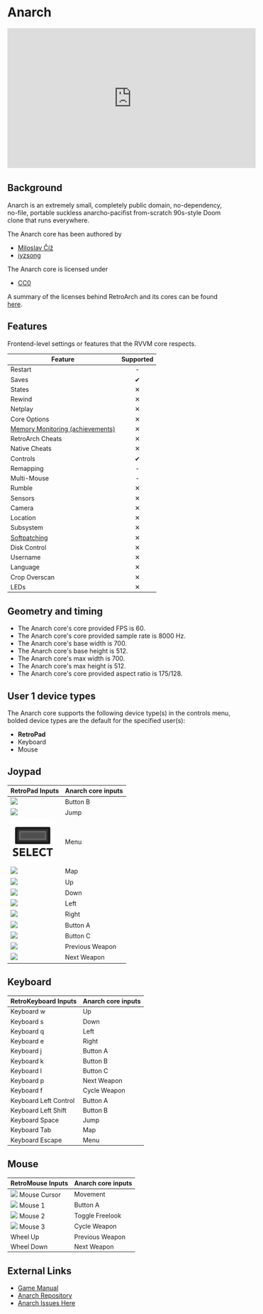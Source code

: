 # Anarch

<iframe width="560" height="315" src="https://www.youtube-nocookie.com/embed/nUN_iYjJjPE" frameborder="0" allow="accelerometer; autoplay; clipboard-write; encrypted-media; gyroscope; picture-in-picture" allowfullscreen></iframe> 

## Background

Anarch is an extremely small, completely public domain, no-dependency, no-file, portable suckless anarcho-pacifist from-scratch 90s-style Doom clone that runs everywhere.


The Anarch core has been authored by

- [Miloslav Číž](https://codeberg.org/drummyfish)
- [iyzsong](https://codeberg.org/iyzsong)

The Anarch core is licensed under

- [CC0](https://codeberg.org/iyzsong/anarch-libretro/src/branch/master/LICENSE)

A summary of the licenses behind RetroArch and its cores can be found [here](../development/licenses.md).


## Features

Frontend-level settings or features that the RVVM core respects.

| Feature           | Supported |
|-------------------|:---------:|
| Restart           | -         |
| Saves             | ✔         |
| States            | ✕         |
| Rewind            | ✕         |
| Netplay           | ✕         |
| Core Options      | ✕         |
| [Memory Monitoring (achievements)](../guides/memorymonitoring.md) | ✕         |
| RetroArch Cheats  | ✕         |
| Native Cheats     | ✕         |
| Controls          | ✔         |
| Remapping         | -         |
| Multi-Mouse       | -         |
| Rumble            | ✕         |
| Sensors           | ✕         |
| Camera            | ✕         |
| Location          | ✕         |
| Subsystem         | ✕         |
| [Softpatching](../guides/softpatching.md) | ✕         |
| Disk Control      | ✕         |
| Username          | ✕         |
| Language          | ✕         |
| Crop Overscan     | ✕         |
| LEDs              | ✕         |

## Geometry and timing

- The Anarch core's core provided FPS is 60.
- The Anarch core's core provided sample rate is 8000 Hz.
- The Anarch core's base width is 700.
- The Anarch core's base height is 512.
- The Anarch core's max width is 700.
- The Anarch core's max height is 512.
- The Anarch core's core provided aspect ratio is 175/128.


## User 1 device types

The Anarch core supports the following device type(s) in the controls menu, bolded device types are the default for the specified user(s):

- **RetroPad**
- Keyboard
- Mouse

## Joypad

| RetroPad Inputs                                | Anarch core inputs       |
|------------------------------------------------|--------------------------|
| ![](../image/retropad/retro_b.png)             | Button B                 |
| ![](../image/retropad/retro_y.png)             | Jump                     |
| ![](../image/retropad/retro_select.png)        | Menu                     |
| ![](../image/retropad/retro_start.png)         | Map                      |
| ![](../image/retropad/retro_dpad_up.png)       | Up                       |
| ![](../image/retropad/retro_dpad_down.png)     | Down                     |
| ![](../image/retropad/retro_dpad_left.png)     | Left                     |
| ![](../image/retropad/retro_dpad_right.png)    | Right                    |
| ![](../image/retropad/retro_a.png)             | Button A                 |
| ![](../image/retropad/retro_x.png)             | Button C                 |
| ![](../image/retropad/retro_l1.png)            | Previous Weapon          |
| ![](../image/retropad/retro_r1.png)            | Next Weapon              |


## Keyboard

| RetroKeyboard Inputs         | Anarch core inputs        |
|------------------------------|---------------------------|
| Keyboard w                   | Up                        |
| Keyboard s                   | Down                      |
| Keyboard q                   | Left                      |
| Keyboard e                   | Right                     |
| Keyboard j                   | Button A                  |
| Keyboard k                   | Button B                  |
| Keyboard l                   | Button C                  |
| Keyboard p                   | Next Weapon               |
| Keyboard f                   | Cycle Weapon              |
| Keyboard Left Control        | Button A                  |
| Keyboard Left Shift          | Button B                  |
| Keyboard Space               | Jump                      |
| Keyboard Tab                 | Map                       |
| Keyboard Escape              | Menu                      |


## Mouse

| RetroMouse Inputs                                     | Anarch core inputs        |
|-------------------------------------------------------|---------------------------|
| ![](../image/retromouse/retro_mouse.png) Mouse Cursor | Movement                  |
| ![](../image/retromouse/retro_left.png) Mouse 1       | Button A                  |
| ![](../image/retromouse/retro_right.png) Mouse 2      | Toggle Freelook           |
| ![](../image/retromouse/retro_middle.png) Mouse 3     | Cycle Weapon              |
| Wheel Up                                              | Previous Weapon           |
| Wheel Down                                            | Next Weapon               |


## External Links

- [Game Manual](https://codeberg.org/iyzsong/anarch-libretro/raw/branch/master/media/manual.png)
- [Anarch Repository](https://codeberg.org/iyzsong/anarch-libretro)
- [Anarch Issues Here](https://codeberg.org/iyzsong/anarch-libretro/issues)
